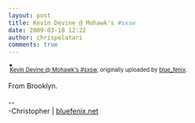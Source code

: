 ```yaml
---
layout: post
title: Kevin Devine @ Mohawk's #sxsw
date: 2009-03-18 12:22
author: chrispelatari
comments: true
---
```


<div style="text-align:left;padding:3px;">
<a href="http://www.flickr.com/photos/blue_fenix/3366007768/" title="photo sharing"><img src="http://farm4.static.flickr.com/3427/3366007768_8c85d14a07.jpg" style="border:solid 2px #000000;" alt="" /></a>
<br />
<span style="font-size:.8em;margin-top:0;"><a href="http://www.flickr.com/photos/blue_fenix/3366007768/">Kevin Devine @ Mohawk's #sxsw</a>, originally uploaded by <a href="http://www.flickr.com/people/blue_fenix/">blue_fenix</a>.</span>
</div>
<p>
From Brooklyn.<br />
<br />
--<br />
-Christopher | <a href="http://bluefenix.net">bluefenix.net</a>
</p>

